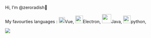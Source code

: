 Hi, I’m @zeroradish👋

My favourties languages : <img src="https://user-images.githubusercontent.com/28586265/113423771-06d2e380-940a-11eb-80c9-275d8d344862.png" width="20px">Vue, 
<img src="https://user-images.githubusercontent.com/28586265/113568679-f3af5600-964b-11eb-8b50-1bdf1fa56ba3.png" width="25px">Electron,
<img src="https://user-images.githubusercontent.com/28586265/113568502-a3d08f00-964b-11eb-8109-b3f07ce114f7.png" width="30px">Java,
<img src="https://user-images.githubusercontent.com/28586265/113424596-61207400-940b-11eb-99c7-56d4a65e9b1b.png" width="25px">python,



<!--
[![Anurag's github stats](https://github-readme-stats.vercel.app/api?username=zeroradish&theme=graywhite&show_icons=true)](https://github.com/anuraghazra/github-readme-stats )
-->
<img src="https://user-images.githubusercontent.com/28586265/113421283-c96c5700-9405-11eb-8ea1-213cabc4c555.gif">
